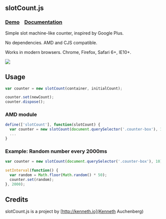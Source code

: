 ## slotCount.js

### [Demo](http://auchenberg.github.com/slotCount.js/demo) &nbsp;&nbsp; [Documentation](http://auchenberg.github.com/slotCount.js)

Simple slot machine-like counter, inspired by Google Plus.

No dependencies. AMD and CJS compatible.

Works in modern browsers. Chrome, Firefox, Safari 6+, IE10+.

![](https://raw.github.com/HubSpot/vex/master/docs/vex.gif)

## Usage

```javascript
var counter = new slotCount(container, initialCount);

counter.set(newCount);
counter.dispose();
```

### AMD module

```javascript
define(['slotCount'], function(slotCount) {
  var counter = new slotCount(document.querySelector('.counter-box'), 10);
  ...
}
```

### Example: Random number every 2000ms

```javascript
var counter = new slotCount(document.querySelector('.counter-box'), 10);

setInterval(function() {
  var random = Math.floor(Math.random() * 50);
  counter.set(random);
}, 2000);
```

## Credits
slotCount.js is a project by [http://kenneth.io](Kenneth Auchenberg)
